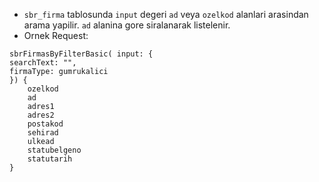 - `sbr_firma` tablosunda `input`  degeri `ad` veya `ozelkod` alanlari arasindan arama yapilir. `ad` alanina gore siralanarak listelenir.
- Ornek Request:
```
sbrFirmasByFilterBasic( input: {
searchText: "",
firmaType: gumrukalici
}) {
	ozelkod
	ad
	adres1
	adres2
	postakod
	sehirad
	ulkead
	statubelgeno
	statutarih
}
```